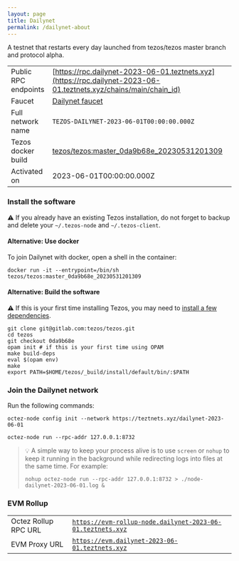 ```yaml
---
layout: page
title: Dailynet
permalink: /dailynet-about
---
```


A testnet that restarts every day launched from tezos/tezos master branch and protocol alpha.

| | |
|-------|---------------------|
| Public RPC endpoints | [https://rpc.dailynet-2023-06-01.teztnets.xyz](https://rpc.dailynet-2023-06-01.teztnets.xyz/chains/main/chain_id)<br/> |
| Faucet | [Dailynet faucet](https://faucet.dailynet-2023-06-01.teztnets.xyz) |
| Full network name | `TEZOS-DAILYNET-2023-06-01T00:00:00.000Z` |
| Tezos docker build | [tezos/tezos:master_0da9b68e_20230531201309](https://hub.docker.com/r/tezos/tezos/tags?page=1&ordering=last_updated&name=master_0da9b68e_20230531201309) |
| Activated on | 2023-06-01T00:00:00.000Z |





### Install the software

⚠️  If you already have an existing Tezos installation, do not forget to backup and delete your `~/.tezos-node` and `~/.tezos-client`.



#### Alternative: Use docker

To join Dailynet with docker, open a shell in the container:

```
docker run -it --entrypoint=/bin/sh tezos/tezos:master_0da9b68e_20230531201309
```

#### Alternative: Build the software

⚠️  If this is your first time installing Tezos, you may need to [install a few dependencies](https://tezos.gitlab.io/introduction/howtoget.html#setting-up-the-development-environment-from-scratch).

```
git clone git@gitlab.com:tezos/tezos.git
cd tezos
git checkout 0da9b68e
opam init # if this is your first time using OPAM
make build-deps
eval $(opam env)
make
export PATH=$HOME/tezos/_build/install/default/bin/:$PATH
```

### Join the Dailynet network

Run the following commands:

```
octez-node config init --network https://teztnets.xyz/dailynet-2023-06-01

octez-node run --rpc-addr 127.0.0.1:8732
```

> 💡 A simple way to keep your process alive is to use `screen` or `nohup` to keep it running in the background while redirecting logs into files at the same time. For example:
>
> ```bash=13
> nohup octez-node run --rpc-addr 127.0.0.1:8732 > ./node-dailynet-2023-06-01.log &
> ```


### EVM Rollup

| | |
|-------|---------------------|
| Octez Rollup RPC URL | [`https://evm-rollup-node.dailynet-2023-06-01.teztnets.xyz`](https://evm-rollup-node.dailynet-2023-06-01.teztnets.xyz) |
| EVM Proxy URL | [`https://evm.dailynet-2023-06-01.teztnets.xyz`](https://evm.dailynet-2023-06-01.teztnets.xyz) |




